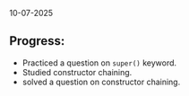 10-07-2025

## Progress:
* Practiced a question on `super()` keyword.
* Studied constructor chaining.
* solved a question on constructor chaining.